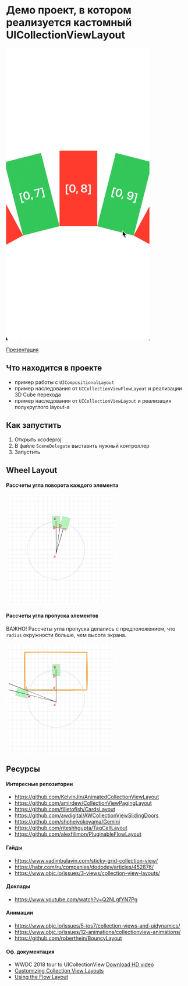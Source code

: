 # Демо проект, в котором реализуется кастомный UICollectionViewLayout

![Example](resources/wheel_layout_example.gif)

[Презентация](resources/UICollectionViewLayout%20Podlodka%202024.pdf)

## Что находится в проекте

- пример работы с `UICompositionalLayout`
- пример наследования от `UICollectionViewFlowLayout` и реализации 3D Cube перехода
- пример наследования от `UICollectionViewLayout` и реализация полукруглого layout-а

## Как запустить

1. Открыть xcodeproj
2. В файле `SceneDelegate` выставить нужный контроллер
3. Запустить

## Wheel Layout

#### Рассчеты угла поворота каждого элемента

<img src="resources/angle_per_item.png" width="300">

#### Рассчеты угла пропуска элементов

ВАЖНО! Рассчеты угла пропуска делались с предположением, что `radius` окружности больше, чем высота экрана.

<img src="resources/skip_angle.png" width="300">



## Ресурсы

#### Интересные репозитории
- https://github.com/KelvinJin/AnimatedCollectionViewLayout
- https://github.com/amirdew/CollectionViewPagingLayout
- https://github.com/filletofish/CardsLayout
- https://github.com/awdigital/AWCollectionViewSlidingDoors
- https://github.com/shoheiyokoyama/Gemini
- https://github.com/riteshhgupta/TagCellLayout
- https://github.com/alexfilimon/PluginableFlowLayout

#### Гайды
- https://www.vadimbulavin.com/sticky-grid-collection-view/
- https://habr.com/ru/companies/dododev/articles/452876/
- https://www.objc.io/issues/3-views/collection-view-layouts/

#### Доклады
- https://www.youtube.com/watch?v=Q2NLgfYN7Pg

#### Анимации
- https://www.objc.io/issues/5-ios7/collection-views-and-uidynamics/
- https://www.objc.io/issues/12-animations/collectionview-animations/
- https://github.com/roberthein/BouncyLayout

#### Оф. документация
- WWDC 2018 tour to UICollectionView [Download HD video](https://developer.apple.com/devcenter/download.action?path=/videos/wwdc_2012__hd/session_219__advanced_collection_views_and_building_custom_layouts.mov)
- [Customizing Collection View Layouts](https://developer.apple.com/documentation/uikit/views_and_controls/collection_views/layouts/customizing_collection_view_layouts)
- [Using the Flow Layout](https://developer.apple.com/library/archive/documentation/WindowsViews/Conceptual/CollectionViewPGforIOS/UsingtheFlowLayout/UsingtheFlowLayout.html#//apple_ref/doc/uid/TP40012334-CH3-SW1)